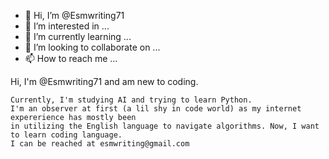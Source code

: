 - 👋 Hi, I’m @Esmwriting71
- 👀 I’m interested in ...
- 🌱 I’m currently learning ...
- 💞️ I’m looking to collaborate on ...
- 📫 How to reach me ...

<!---
Esmwriting71/Esmwriting71 is a ✨ special ✨ repository because its `README.md` (this file) appears on your GitHub profile.
You can click the Preview link to take a look at your changes.
--->Hi, I'm @Esmwriting71 and am new to coding. 
    Currently, I'm studying AI and trying to learn Python. 
    I'm an observer at first (a lil shy in code world) as my internet expererience has mostly been
    in utilizing the English language to navigate algorithms. Now, I want to learn coding language.
    I can be reached at esmwriting@gmail.com 
    
